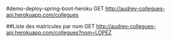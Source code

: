 #demo-deploy-spring-boot-heroku
GET http://audrey-collegues-api.herokuapp.com/collegues

##Liste des matricules par nom
GET http://audrey-collegues-api.herokuapp.com/collegues?nom=LOPEZ
